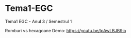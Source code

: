 # Tema1-EGC
Tema1 EGC - Anul 3 / Semestrul 1

Romburi vs hexagoane
Demo: https://youtu.be/lpAwLBJB9io
